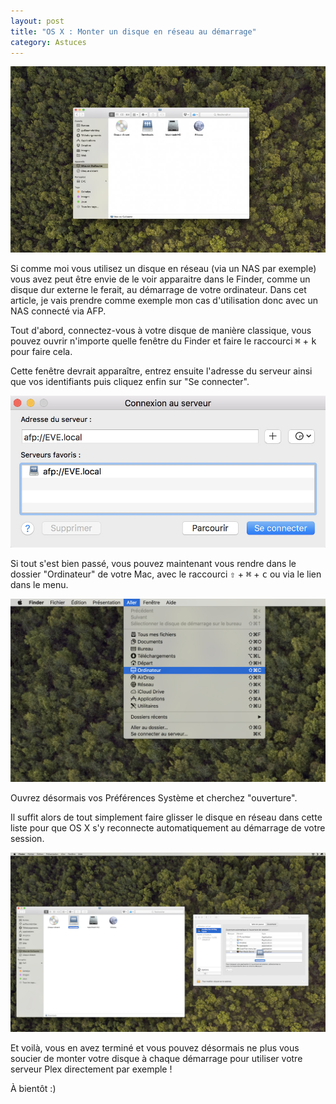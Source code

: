 ```yaml
---
layout: post
title: "OS X : Monter un disque en réseau au démarrage"
category: Astuces
---
```

![Onglet réseau de macOS](ordinateur-network.jpg)

Si comme moi vous utilisez un disque en réseau (via un NAS par exemple) vous avez peut être envie de le voir apparaitre dans le Finder, comme un disque dur externe le ferait, au démarrage de votre ordinateur. Dans cet article, je vais prendre comme exemple mon cas d'utilisation donc avec un NAS connecté via AFP.

Tout d'abord, connectez-vous à votre disque de manière classique, vous pouvez ouvrir n'importe quelle fenêtre du Finder et faire le raccourci <kbd>⌘</kbd> + <kbd>k</kbd> pour faire cela.

Cette fenêtre devrait apparaître, entrez ensuite l'adresse du serveur ainsi que vos identifiants puis cliquez enfin sur "Se connecter".

![Écran de connexion à un serveur](connexion-au-serveur.jpg)

Si tout s'est bien passé, vous pouvez maintenant vous rendre dans le dossier "Ordinateur" de votre Mac, avec le raccourci <kbd>⇧</kbd> + <kbd>⌘</kbd> + <kbd>c</kbd> ou via le lien dans le menu.

![Menu d'accès à Ordinateur](menu-ordinateur.jpg)

Ouvrez désormais vos Préférences Système et cherchez "ouverture".

Il suffit alors de tout simplement faire glisser le disque en réseau dans cette liste pour que OS X s'y reconnecte automatiquement au démarrage de votre session.

![Déplacement du disque dans l'ouverture automatique](drag-network-drive.jpg)

Et voilà, vous en avez terminé et vous pouvez désormais ne plus vous soucier de monter votre disque à chaque démarrage pour utiliser votre serveur Plex directement par exemple !

À bientôt :)

